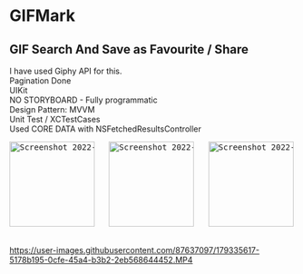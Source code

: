 # GIFMark

## GIF Search And Save as Favourite / Share

I have used Giphy API for this.<br>
Pagination Done<br>
UIKit <br>
NO STORYBOARD - Fully programmatic <br>
Design Pattern: MVVM <br>
Unit Test / XCTestCases <br>
Used CORE DATA with NSFetchedResultsController
<pre>
<img width="150" alt="Screenshot 2022-06-11 at 2 52 07 AM" src="https://user-images.githubusercontent.com/87637097/180001558-e6144c25-6fc6-4677-81ae-22d1bd20d612.PNG">   <img width="150" alt="Screenshot 2022-06-11 at 2 52 07 AM" src="https://user-images.githubusercontent.com/87637097/180001611-c1daf0aa-345c-46fc-8d01-0ceaba77188e.PNG">   <img width="150" alt="Screenshot 2022-06-11 at 2 52 07 AM" src="https://user-images.githubusercontent.com/87637097/180001629-eb4db224-69ec-4e3c-9daa-02dbd873b9ba.PNG"> 
 
</pre>
 https://user-images.githubusercontent.com/87637097/179335617-5178b195-0cfe-45a4-b3b2-2eb568644452.MP4

